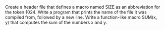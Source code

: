 Create a header file that defines a macro named SIZE as an abbreviation for the token 1024.
Write a program that prints the name of the file it was compiled from, followed by a new line.
Write a function-like macro SUM(x, y) that computes the sum of the numbers x and y.
